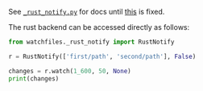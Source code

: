 See [`_rust_notify.py`](https://github.com/samuelcolvin/watchfiles/blob/main/watchfiles/_rust_notify.py)
for docs until [this](https://github.com/mkdocstrings/mkdocstrings/issues/404) is fixed.

The rust backend can be accessed directly as follows:

```{.py title="Rust backend example" test="false"}
from watchfiles._rust_notify import RustNotify

r = RustNotify(['first/path', 'second/path'], False)

changes = r.watch(1_600, 50, None)
print(changes)
```
